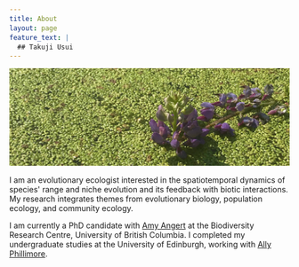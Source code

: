 ```yaml
---
title: About  
layout: page
feature_text: |
  ## Takuji Usui
---
```

![duckweed](images/duck-crop.jpg)


I am an evolutionary ecologist interested in the spatiotemporal dynamics of species' range and niche evolution and its feedback with biotic interactions. My research integrates themes from evolutionary biology, population ecology, and community ecology.

I am currently a PhD candidate with [Amy Angert](http://angert.botany.ubc.ca/) at the Biodiversity Research Centre, University of British Columbia. I completed my undergraduate studies at the University of Edinburgh, working with [Ally Phillimore](http://phillimore.bio.ed.ac.uk/home).
